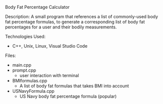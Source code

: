 Body Fat Percentage Calculator

Description: A small program that references a list of commonly-used body fat percentage formulas, to generate a corresponding list of body fat percentages for a user and their bodily measurements.

Technologies Used:

- C++, Unix, Linux, Visual Studio Code

Files:

- main.cpp
- prompt.cpp
  - user interaction with terminal
- BMIformulas.cpp
  - A list of body fat formulas that takes BMI into account
- USNavyFormula.cpp
  - US Navy body fat percentage formula (popular)
